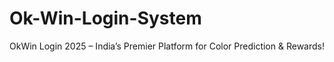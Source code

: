 # Ok-Win-Login-System
OkWin Login 2025 – India’s Premier Platform for Color Prediction &amp; Rewards!
